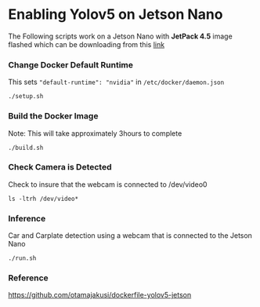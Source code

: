 # Enabling Yolov5 on Jetson Nano

The Following scripts work on a Jetson Nano with **JetPack 4.5** image flashed which can be downloading from this [link](https://developer.nvidia.com/jetpack-sdk-45-archive)

### Change Docker Default Runtime
This sets ```"default-runtime": "nvidia"``` in ```/etc/docker/daemon.json```
```
./setup.sh
```
### Build the Docker Image 
Note: This will take approximately 3hours to complete
```
./build.sh
```

### Check Camera is Detected
Check to insure that the webcam is connected to /dev/video0
```
ls -ltrh /dev/video*
```

### Inference
Car and Carplate detection using a webcam that is connected to the Jetson Nano
```
./run.sh
```

### Reference

https://github.com/otamajakusi/dockerfile-yolov5-jetson
